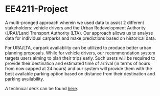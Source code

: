 # EE4211-Project

A multi-pronged approach wherein we used data to assist 2 different stakeholders: vehicle drivers and the Urban Redevelopment Authority (URA)/Land Transport Authority (LTA). Our approach allows us to analyse data for individual carparks and make predictions based on historical data.

For URA/LTA, carpark availability can be utilized to produce better urban planning proposals. While for vehicle drivers, our recommendation system targets users aiming to plan their trips early. Such users will be required to provide their destination and estimated time of arrival (in terms of hours from now capped at 24 hours) and our system will provide them with the best available parking option based on distance from their destination and parking availability.

A technical deck can be found <a href="https://docs.google.com/presentation/d/15hz7Er9uELSKyzrqQVWRzm1FkG-3oknbc7WeDgM-QSo/edit?usp=sharing">here</a>.
